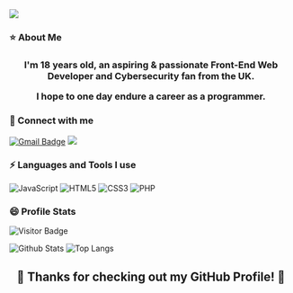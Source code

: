 <img src="https://i.imgur.com/bzEL8Pi.png">

<h3 align="left">⭐ About Me</h3>

<h3 align="center">I'm 18 years old, an aspiring & passionate Front-End Web Developer and Cybersecurity fan from the UK. 

I hope to one day endure a career as a programmer.</h3>

<h3 align="left">🌱 Connect with me</h3>

[![Gmail Badge](https://img.shields.io/badge/-jaysicles22@gmail.com-c14438?style=flat-square&logo=Gmail&logoColor=white&link=mailto:jaysicles22@gmail.com)](mailto:mdraanik12@gmail.com) <img src ="https://img.shields.io/badge/-GitHub-181717?style=flat-square&logo=github">

<h3 align="left">⚡ Languages and Tools I use</h3>

![JavaScript](https://img.shields.io/badge/JavaScript-F7DF1E?style=for-the-badge&logo=javascript&logoColor=black)
![HTML5](https://img.shields.io/badge/HTML5-E34F26?style=for-the-badge&logo=html5&logoColor=white)
![CSS3](https://img.shields.io/badge/CSS3-1572B6?style=for-the-badge&logo=css3&logoColor=white)
![PHP](https://img.shields.io/badge/PHP-777BB4?style=for-the-badge&logo=php&logoColor=white)

<h3 align="left">😄 Profile Stats</h3>

![Visitor Badge](https://visitor-badge.laobi.icu/badge?page_id=Jaysicles)

![Github Stats](https://github-readme-stats.vercel.app/api?username=Jaysicles&count_private=true&show_icons=true&include_all_commits=true)
![Top Langs](https://github-readme-stats.vercel.app/api/top-langs/?username=Jaysicles&hide=TeX&layout=compact)

<h2 align="center">🏹 Thanks for checking out my GitHub Profile! 🏹</h2>

